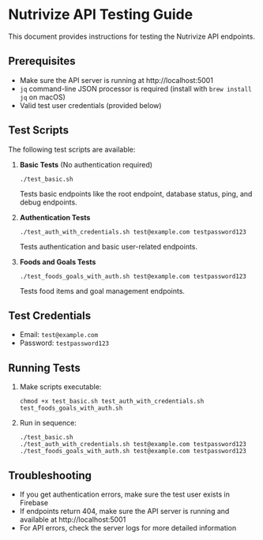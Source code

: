 # Nutrivize API Testing Guide

This document provides instructions for testing the Nutrivize API endpoints.

## Prerequisites

- Make sure the API server is running at http://localhost:5001
- `jq` command-line JSON processor is required (install with `brew install jq` on macOS)
- Valid test user credentials (provided below)

## Test Scripts

The following test scripts are available:

1. **Basic Tests** (No authentication required)
   ```
   ./test_basic.sh
   ```
   Tests basic endpoints like the root endpoint, database status, ping, and debug endpoints.

2. **Authentication Tests**
   ```
   ./test_auth_with_credentials.sh test@example.com testpassword123
   ```
   Tests authentication and basic user-related endpoints.

3. **Foods and Goals Tests**
   ```
   ./test_foods_goals_with_auth.sh test@example.com testpassword123
   ```
   Tests food items and goal management endpoints.

## Test Credentials

- Email: `test@example.com`
- Password: `testpassword123`

## Running Tests

1. Make scripts executable:
   ```
   chmod +x test_basic.sh test_auth_with_credentials.sh test_foods_goals_with_auth.sh
   ```

2. Run in sequence:
   ```
   ./test_basic.sh
   ./test_auth_with_credentials.sh test@example.com testpassword123
   ./test_foods_goals_with_auth.sh test@example.com testpassword123
   ```

## Troubleshooting

- If you get authentication errors, make sure the test user exists in Firebase
- If endpoints return 404, make sure the API server is running and available at http://localhost:5001
- For API errors, check the server logs for more detailed information 